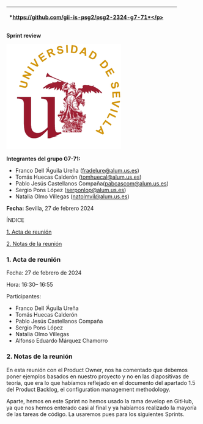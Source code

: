 ﻿|<p>*https://github.com/gii-is-psg2/psg2-2324-g7-71*</p><p></p>|||
| - | :-: | -: |

**Sprint review**

![](Logo_US.png)



**Integrantes del grupo G7-71:**

- Franco Dell ’Águila Ureña (<fradelure@alum.us.es>)
- Tomás Huecas Calderón (<tomhuecal@alum.us.es>)
- Pablo Jesús Castellanos Compaña(<pabcascom@alum.us.es>)
- Sergio Pons López (<serponlop@alum.us.es>)
- Natalia Olmo Villegas (<natolmvil@alum.us.es>)



**Fecha:** Sevilla, 27 de febrero 2024


ÍNDICE

[1.	Acta de reunión](#_toc1468747798)

[2.	Notas de la reunión](#_toc1597308288)

<div id="_toc1468747798"></div>

### 1. Acta de reunión

Fecha: 27 de febrero de 2024

Hora: 16:30– 16:55

Participantes: 

- Franco Dell ’Águila Ureña
- Tomás Huecas Calderón 
- Pablo Jesús Castellanos Compaña
- Sergio Pons López 
- Natalia Olmo Villegas
- Alfonso Eduardo Márquez Chamorro

<div id="_toc1597308288"></div>

### 2. Notas de la reunión

En esta reunión con el Product Owner, nos ha comentado que debemos poner ejemplos basados en nuestro proyecto y no en las diapositivas de teoría, que era lo que habíamos reflejado en el documento del apartado 1.5 del Product Backlog, el configuration management methodology.

Aparte, hemos en este Sprint no hemos usado la rama develop en GitHub, ya que nos hemos enterado casi al final y ya habíamos realizado la mayoría de las tareas de código. La usaremos pues para los siguientes Sprints.


